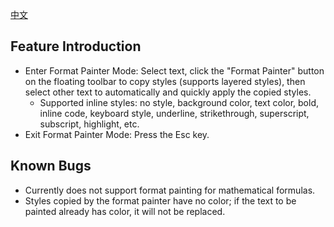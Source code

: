 [中文](README_zh_CN.md)

## Feature Introduction

- Enter Format Painter Mode: Select text, click the "Format Painter" button on the floating toolbar to copy styles (supports layered styles), then select other text to automatically and quickly apply the copied styles.
  - Supported inline styles: no style, background color, text color, bold, inline code, keyboard style, underline, strikethrough, superscript, subscript, highlight, etc.
- Exit Format Painter Mode: Press the Esc key.

## Known Bugs
- Currently does not support format painting for mathematical formulas.
- Styles copied by the format painter have no color; if the text to be painted already has color, it will not be replaced.